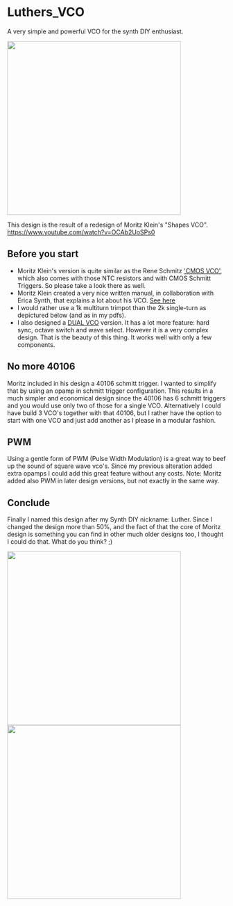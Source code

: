 # Luthers_VCO
A very simple and powerful VCO for the synth DIY enthusiast. 

<img src="https://raw.githubusercontent.com/PierreIsCoding/sdiy/main/Luthers_VCO/images/20210610_174556.jpg" width="400" />

This design is the result of a redesign of Moritz Klein's "Shapes VCO".
https://www.youtube.com/watch?v=OCAb2UoSPs0

## Before you start
* Moritz Klein's version is quite similar as the Rene Schmitz ['CMOS VCO'](https://www.schmitzbits.de/vco4069.html), which also comes with those NTC resistors and with CMOS Schmitt Triggers. So please take a look there as well.
* Moritz Klein created a very nice written manual, in collaboration with Erica Synth, that explains a lot about his VCO. [See here](https://www.ericasynths.lv/media/VCO_FINAL.pdf)
* I would rather use a 1k multiturn trimpot than the 2k single-turn as depictured below (and as in my pdfs).
* I also designed a [DUAL VCO](https://github.com/PierreIsCoding/sdiy/tree/main/Dual_VCO) version. It has a lot more feature: hard sync, octave switch and wave select. However it is a very complex design. That is the beauty of this thing. It works well with only a few components.

## No more 40106
Moritz included in his design a 40106 schmitt trigger. I wanted to simplify that by using an opamp in schmitt trigger configuration. This results in a much simpler and economical design since the 40106 has 6 schmitt triggers and you would use only two of those for a single VCO. Alternatively I could have build 3 VCO's together with that 40106, but I rather have the option to start with one VCO and just add another as I please in a modular fashion.

## PWM
Using a gentle form of PWM (Pulse Width Modulation) is a great way to beef up the sound of square wave vco's. Since my previous alteration added extra opamps I could add this great feature without any costs. Note: Moritz added also PWM in later design versions, but not exactly in the same way.

## Conclude
Finally I named this design after my Synth DIY nickname: Luther. Since I changed the design more than 50%,  and the fact of that the core of Moritz design is something you can find in other much older designs too, I thought I could do that. What do you think? ;)

<img src="https://raw.githubusercontent.com/PierreIsCoding/sdiy/main/Luthers_VCO/images/20210610_174519.jpg" width="400" /> <img src="https://raw.githubusercontent.com/PierreIsCoding/sdiy/main/Luthers_VCO/images/20210610_174454.jpg" width="400" />
